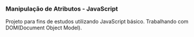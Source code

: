 <h3>Manipulação de Atributos - JavaScript</h3>
<p>Projeto para fins de estudos utilizando JavaScript básico. Trabalhando com DOM(Document Object Model).</p>
